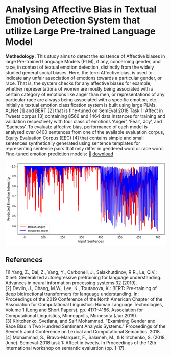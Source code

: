 # Analysing Affective Bias in Textual Emotion Detection System that utilize Large Pre-trained Language Model

<b> Methedology:</b> This study aims to detect the existence of Affective biases in large Pre-trained Language Models (PLM), if any, concerning gender, and race, in context of textual emotion detection, distinctly from the widely studied general social biases. Here, the term Affective bias, is used to indicate any unfair association of emotions towards a particular gender, or race. That is, the system checks for any affective biases for example, whether representations of women are mostly being associated with a certain category of emotions like anger than men, or representations of any particular race are always being associated with a specific emotion, etc. Initially a textual emotion classification system is built using large PLMs, XLNet [1] and BERT [2] that is fine-tuned on SemEval 2018 Task 1: Affect in Tweets corpus [3] containing 8566 and 1464 data instances for training and validation respectively with four class of emotions ‘Anger’, ‘Fear’, ‘Joy’, and ‘Sadness’. To evaluate affective bias, performance of each model is analysed over 8400 sentences from one of the available evaluation corpus, Equity Evaluation Corpus (EEC) [4] that contains simple and small sentences synthetically generated using sentence templates for representing sentence pairs that only differ in gendered word or race word.<br>
Fine-tuned emotion prediction models: :link: [download](https://drive.google.com/drive/folders/1M_-B8WpByftRlk44tqQ9b-WrXv3rIj_X?usp=sharing) 
<p align="center">
  <img src="https://github.com/anoopkdcs/plm_affective_bias/blob/main/plots/race_bert/1_anger_fulldata.png" />
</p>


## References <br>
[1] Yang, Z., Dai, Z., Yang, Y., Carbonell, J., Salakhutdinov, R.R., Le, Q.V.: Xlnet: Generalized autoregressive pretraining for language understanding. Advances in neural information processing systems 32 (2019). <br>
[2] Devlin, J., Chang, M.W., Lee, K., Toutanova, K.: BERT: Pre-training of deep bidirectional transformers for language understanding. In: Proceedings of the 2019 Conference of the North American Chapter of the Association for Computational Linguistics: Human Language Technologies, Volume 1 (Long and Short Papers). pp. 4171–4186. Association for Computational Linguistics, Minneapolis, Minnesota (Jun 2019). <br>
[3] Kiritchenko, Svetlana, and Saif Mohammad. "Examining Gender and Race Bias in Two Hundred Sentiment Analysis Systems." Proceedings of the Seventh Joint Conference on Lexical and Computational Semantics. 2018. <br>
[4] Mohammad, S., Bravo-Marquez, F., Salameh, M., & Kiritchenko, S. (2018, June). Semeval-2018 task 1: Affect in tweets. In Proceedings of the 12th International workshop on semantic evaluation (pp. 1-17).

